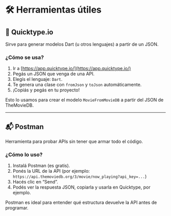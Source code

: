# 🛠 Herramientas útiles

## 🔁 Quicktype.io

Sirve para generar modelos Dart (u otros lenguajes) a partir de un JSON.

### ¿Cómo se usa?
1. Ir a [https://app.quicktype.io/](https://app.quicktype.io/)
2. Pegás un JSON que venga de una API.
3. Elegís el lenguaje: `Dart`.
4. Te genera una clase con `fromJson` y `toJson` automáticamente.
5. ¡Copiás y pegás en tu proyecto!

Esto lo usamos para crear el modelo `MovieFromMovieDB` a partir del JSON de TheMovieDB.

---

## 📬 Postman

Herramienta para probar APIs sin tener que armar todo el código.

### ¿Cómo lo uso?
1. Instalá Postman (es gratis).
2. Ponés la URL de la API (por ejemplo: `https://api.themoviedb.org/3/movie/now_playing?api_key=...`)
3. Hacés clic en “Send”.
4. Podés ver la respuesta JSON, copiarla y usarla en Quicktype, por ejemplo.

Postman es ideal para entender qué estructura devuelve la API antes de programar.
